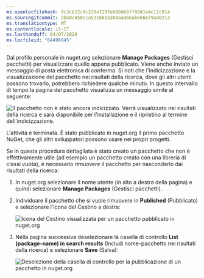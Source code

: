 ```yaml
---
ms.openlocfilehash: 9c3cb22c8c220a7297eb88db6ff0941e4c11c914
ms.sourcegitcommit: 2b50c450cca521681a384aa466ab666679a40213
ms.translationtype: MT
ms.contentlocale: it-IT
ms.lasthandoff: 04/07/2020
ms.locfileid: "64496045"
---
```

Dal profilo personale in nuget.org selezionare **Manage Packages** (Gestisci pacchetti) per visualizzare quello appena pubblicato. Viene anche inviato un messaggio di posta elettronica di conferma. Si noti che l'indicizzazione e la visualizzazione del pacchetto nei risultati della ricerca, dove gli altri utenti possono trovarlo, potrebbero richiedere qualche minuto. In questo intervallo di tempo la pagina del pacchetto visualizza un messaggio simile al seguente:

![Il pacchetto non è stato ancora indicizzato. Verrà visualizzato nei risultati della ricerca e sarà disponibile per l'installazione e il ripristino al termine dell'indicizzazione.](../media/QS_Create-03-NotIndexed.png)

L'attività è terminata. È stato pubblicato in nuget.org il primo pacchetto NuGet, che gli altri sviluppatori possono usare nei propri progetti.

Se in questa procedura dettagliata è stato creato un pacchetto che non è effettivamente utile (ad esempio un pacchetto creato con una libreria di classi vuota), è necessario *rimuovere* il pacchetto per nasconderlo dai risultati della ricerca:

1. In nuget.org selezionare il nome utente (in alto a destra della pagina) e quindi selezionare **Manage Packages** (Gestisci pacchetti).

1. Individuare il pacchetto che si vuole rimuovere in **Published** (Pubblicato) e selezionare l'icona del Cestino a destra:

    ![Icona del Cestino visualizzata per un pacchetto pubblicato in nuget.org](../media/qs_create-vs-03-trash-can.png)

1. Nella pagina successiva deselezionare la casella di controllo **List (package-name) in search results** (Includi nome-pacchetto nei risultati della ricerca) e selezionare **Save** (Salva):

    ![Deselezione della casella di controllo per la pubblicazione di un pacchetto in nuget.org](../media/qs_create-vs-04-unlist.png)